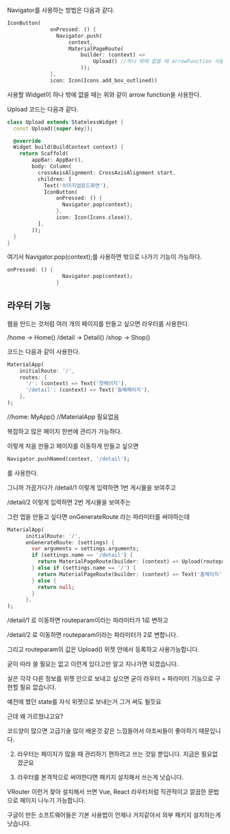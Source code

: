 Navigator를 사용하는 방법은 다음과 같다.
```dart
IconButton(
              onPressed: () {
                Navigator.push(
                    context,
                    MaterialPageRoute(
                        builder: (context) =>
                            Upload() //하나 밖에 없을 때 arrowFunction 사용하기
                        ));
              },
              icon: Icon(Icons.add_box_outlined))
```
사용할 Widget이 하나 밖에 없을 때는 위와 같이 arrow function을 사용한다.

Upload 코드는 다음과 같다.
```dart
class Upload extends StatelessWidget {
  const Upload({super.key});

  @override
  Widget build(BuildContext context) {
    return Scaffold(
        appBar: AppBar(),
        body: Column(
          crossAxisAlignment: CrossAxisAlignment.start,
          children: [
            Text('이미지업로드화면'),
            IconButton(
                onPressed: () {
                  Navigator.pop(context);
                },
                icon: Icon(Icons.close)),
          ],
        ));
  }
}
```

여기서 Navigator.pop(context);를 사용하면 밖으로 나가기 기능이 가능하다.

```dart
onPressed: () {
                  Navigator.pop(context);
                }
```

## 라우터 기능

웹을 만드는 것처럼 여러 개의 페이지를 만들고 싶으면 라우터를 사용한다.

/home -> Home()
/detail -> Detail()
/shop -> Shop()

코드는 다음과 같이 사용한다.

```dart
MaterialApp(
    initialRoute: '/',
    routes: {
      '/': (context) => Text('첫페이지'),
      '/detail': (context) => Text('둘째페이지'),
    },
);
```

//home: MyApp()
//MaterialApp 필요없음

복잡하고 많은 페이지 한번에 관리가 가능하다.

이렇게 처음 만들고 페이지를 이동하게 만들고 싶으면

```dart
Navigator.pushNamed(context, '/detail');
```

를 사용한다.

그니까 가끔가다가 /detail/1 이렇게 입력하면 1번 게시물을 보여주고 

/detail/2 이렇게 입력하면 2번 게시물을 보여주는

그런 앱을 만들고 싶다면 onGenerateRoute 라는 파라미터를 써야하는데

```dart
MaterialApp(
      initialRoute: '/',
      onGenerateRoute: (settings) {
        var arguments = settings.arguments;
        if (settings.name == '/detail') {
          return MaterialPageRoute(builder: (context) => Upload(routeparam : arguments) );
        } else if (settings.name == '/') {
          return MaterialPageRoute(builder: (context) => Text('홈페이지') );
        } else {
          return null;
        }
      },
);
```

/detail/1 로 이동하면 routeparam이라는 파라미터가 1로 변하고

/detail/2 로 이동하면 routeparam이라는 파라미터가 2로 변합니다. 

그리고 routeparam의 값은 Upload() 위젯 안에서 등록하고 사용가능합니다. 

굳이 따라 쓸 필요는 없고 이런게 있다고만 알고 지나가면 되겠습니다.

실은 각각 다른 정보를 위젯 안으로 보내고 싶으면 굳이 라우터 + 파라미터 기능으로 구현할 필요 없습니다.

예전에 했던 state를 자식 위젯으로 보내는거 그거 써도 될듯요 

근데 왜 가르쳤냐고요?

코드양이 많으면 고급기술 많이 배운것 같은 느낌들어서 아조씨들이 좋아하기 때문입니다.

2. 라우터는 페이지가 많을 때 관리하기 편하려고 쓰는 것일 뿐입니다. 지금은 필요없겠군요 

3. 라우터를 본격적으로 써야한다면 패키지 설치해서 쓰는게 낫습니다.

VRouter 이런거 찾아 설치해서 쓰면 Vue, React 라우터처럼 직관적이고 깔끔한 문법으로 페이지 나누기 가능합니다.

구글이 만든 소프트웨어들은 기본 사용법이 언제나 거지같아서 외부 패키지 설치하는게 낫습니다.


